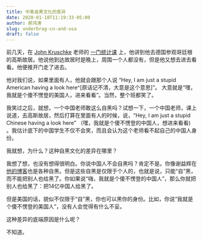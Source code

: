 ```yaml
---
title: 中美自黑文化的差异
date: 2020-01-18T11:19:33-05:00
author: 郝鸿涛
slug: underbrag-cn-and-usa
draft: false
---
```


前几天，在 [John Kruschke](https://psych.indiana.edu/directory/faculty/kruschke-john.html) 老师的 [一门统计课](https://jkkweb.sitehost.iu.edu/jkkteach/P533/) 上，他讲到他去德国参观哥廷根的高斯故居。他说他到达故居时是晚上，周围一个人都没有，但是他又想去进去看看。他便推开门走了进去。

他对我们说，如果里面有人，他就会跟那个人说 “Hey, I am just a stupid American having a look here^[原话记不清，大意是这个意思]”。 大意就是“嘿，我就是个傻不愣登的美国人，进来看看”。当然，整个班都笑了。

我笑过之后，就想，一个中国老师敢这么自黑吗？试想一下，一个中国老师，课上说道，去高斯故居，然后打算在里面有人的时候，说，“Hey, I am just a stupid Chinese having a look here” （嘿，我就是个傻不愣登的中国人，想进来看看) 。我估计底下的中国学生不仅不会笑，而且会认为这个老师看不起自己的中国人身份。

我就想，为什么？这种自黑文化的差异在哪里？

我想了想，也没有想得很明白。你说中国人不会自黑吗？肯定不是。你像谢益辉在[他的博客](https://yihui.org/)也是各种自黑。但是这些自黑是仅限于个人的，也就是说，只能“自”黑，而不能把别人也给黑了。你如果说“嗨，我就是个傻不愣登的中国人”，那么你就把别人也给黑了：把14亿中国人给黑了。

但是美国的话，貌似不仅限于“自”黑，你也可以黑你的身份。比如，你说“我就是个傻不愣登的美国人”，没有人会觉得有什么不妥。

这种差异的底端原因是什么呢？

不知道。